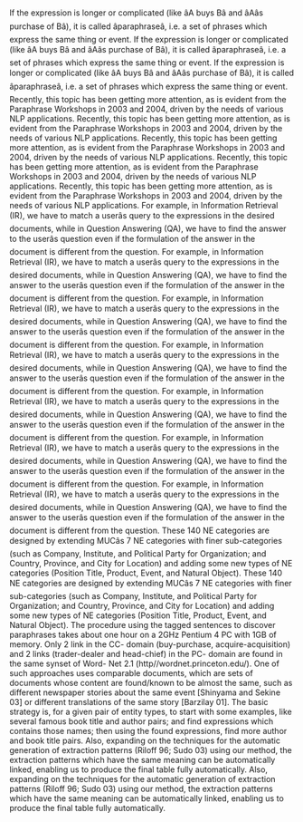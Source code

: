 If the expression is longer or complicated (like âA buys Bâ and âAâs purchase of Bâ), it is called âparaphraseâ, i.e. a set of phrases which express the same thing or event.
If the expression is longer or complicated (like âA buys Bâ and âAâs purchase of Bâ), it is called âparaphraseâ, i.e. a set of phrases which express the same thing or event.
If the expression is longer or complicated (like âA buys Bâ and âAâs purchase of Bâ), it is called âparaphraseâ, i.e. a set of phrases which express the same thing or event.
Recently, this topic has been getting more attention, as is evident from the Paraphrase Workshops in 2003 and 2004, driven by the needs of various NLP applications.
Recently, this topic has been getting more attention, as is evident from the Paraphrase Workshops in 2003 and 2004, driven by the needs of various NLP applications.
Recently, this topic has been getting more attention, as is evident from the Paraphrase Workshops in 2003 and 2004, driven by the needs of various NLP applications.
Recently, this topic has been getting more attention, as is evident from the Paraphrase Workshops in 2003 and 2004, driven by the needs of various NLP applications.
Recently, this topic has been getting more attention, as is evident from the Paraphrase Workshops in 2003 and 2004, driven by the needs of various NLP applications.
For example, in Information Retrieval (IR), we have to match a userâs query to the expressions in the desired documents, while in Question Answering (QA), we have to find the answer to the userâs question even if the formulation of the answer in the document is different from the question.
For example, in Information Retrieval (IR), we have to match a userâs query to the expressions in the desired documents, while in Question Answering (QA), we have to find the answer to the userâs question even if the formulation of the answer in the document is different from the question.
For example, in Information Retrieval (IR), we have to match a userâs query to the expressions in the desired documents, while in Question Answering (QA), we have to find the answer to the userâs question even if the formulation of the answer in the document is different from the question.
For example, in Information Retrieval (IR), we have to match a userâs query to the expressions in the desired documents, while in Question Answering (QA), we have to find the answer to the userâs question even if the formulation of the answer in the document is different from the question.
For example, in Information Retrieval (IR), we have to match a userâs query to the expressions in the desired documents, while in Question Answering (QA), we have to find the answer to the userâs question even if the formulation of the answer in the document is different from the question.
For example, in Information Retrieval (IR), we have to match a userâs query to the expressions in the desired documents, while in Question Answering (QA), we have to find the answer to the userâs question even if the formulation of the answer in the document is different from the question.
For example, in Information Retrieval (IR), we have to match a userâs query to the expressions in the desired documents, while in Question Answering (QA), we have to find the answer to the userâs question even if the formulation of the answer in the document is different from the question.
These 140 NE categories are designed by extending MUCâs 7 NE categories with finer sub-categories (such as Company, Institute, and Political Party for Organization; and Country, Province, and City for Location) and adding some new types of NE categories (Position Title, Product, Event, and Natural Object).
These 140 NE categories are designed by extending MUCâs 7 NE categories with finer sub-categories (such as Company, Institute, and Political Party for Organization; and Country, Province, and City for Location) and adding some new types of NE categories (Position Title, Product, Event, and Natural Object).
The procedure using the tagged sentences to discover paraphrases takes about one hour on a 2GHz Pentium 4 PC with 1GB of memory.
Only 2 link in the CC- domain (buy-purchase, acquire-acquisition) and 2 links (trader-dealer and head-chief) in the PC- domain are found in the same synset of Word- Net 2.1 (http//wordnet.princeton.edu/).
One of such approaches uses comparable documents, which are sets of documents whose content are found/known to be almost the same, such as different newspaper stories about the same event [Shinyama and Sekine 03] or different translations of the same story [Barzilay 01].
The basic strategy is, for a given pair of entity types, to start with some examples, like several famous book title and author pairs; and find expressions which contains those names; then using the found expressions, find more author and book title pairs.
Also, expanding on the techniques for the automatic generation of extraction patterns (Riloff 96; Sudo 03) using our method, the extraction patterns which have the same meaning can be automatically linked, enabling us to produce the final table fully automatically.
Also, expanding on the techniques for the automatic generation of extraction patterns (Riloff 96; Sudo 03) using our method, the extraction patterns which have the same meaning can be automatically linked, enabling us to produce the final table fully automatically.